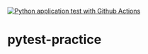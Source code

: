 [![Python application test with Github Actions](https://github.com/alienstar00/pytest-practice/actions/workflows/testing-ci.yml/badge.svg)](https://github.com/alienstar00/pytest-practice/actions/workflows/testing-ci.yml)
# pytest-practice

